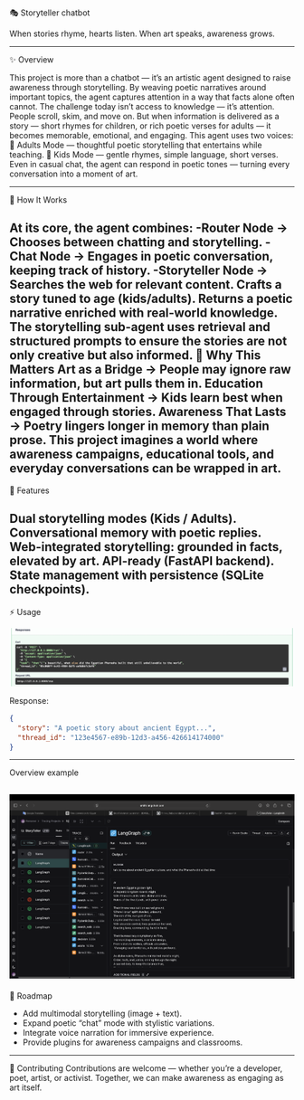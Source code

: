🎭 Storyteller chatbot

When stories rhyme, hearts listen. When art speaks, awareness grows.

---
✨ Overview

This project is more than a chatbot — it’s an artistic agent designed to raise awareness through storytelling. By weaving poetic narratives around important topics, the agent captures attention in a way that facts alone often cannot.
The challenge today isn’t access to knowledge — it’s attention. People scroll, skim, and move on. But when information is delivered as a story — short rhymes for children, or rich poetic verses for adults — it becomes memorable, emotional, and engaging.
This agent uses two voices:
📖 Adults Mode — thoughtful poetic storytelling that entertains while teaching.
🧸 Kids Mode — gentle rhymes, simple language, short verses.
Even in casual chat, the agent can respond in poetic tones — turning every conversation into a moment of art.

---
🧩 How It Works

At its core, the agent combines:
-Router Node → Chooses between chatting and storytelling.
-Chat Node → Engages in poetic conversation, keeping track of history.
-Storyteller Node →
Searches the web for relevant content.
Crafts a story tuned to age (kids/adults).
Returns a poetic narrative enriched with real-world knowledge.
The storytelling sub-agent uses retrieval and structured prompts to ensure the stories are not only creative but also informed.
🎨 Why This Matters
Art as a Bridge → People may ignore raw information, but art pulls them in.
Education Through Entertainment → Kids learn best when engaged through stories.
Awareness That Lasts → Poetry lingers longer in memory than plain prose.
This project imagines a world where awareness campaigns, educational tools, and everyday conversations can be wrapped in art.
---
🚀 Features

Dual storytelling modes (Kids / Adults).
Conversational memory with poetic replies.
Web-integrated storytelling: grounded in facts, elevated by art.
API-ready (FastAPI backend).
State management with persistence (SQLite checkpoints).
---
⚡ Usage

![usage](images/usage.png)

Response:
```json
{
  "story": "A poetic story about ancient Egypt...",
  "thread_id": "123e4567-e89b-12d3-a456-426614174000"
}
```
---
Overview example

![overview](images/overview.png)
---
🔮 Roadmap
 - Add multimodal storytelling (image + text).
 - Expand poetic “chat” mode with stylistic variations.
 - Integrate voice narration for immersive experience.
 - Provide plugins for awareness campaigns and classrooms.
 ---
🤝 Contributing
Contributions are welcome — whether you’re a developer, poet, artist, or activist. Together, we can make awareness as engaging as art itself.